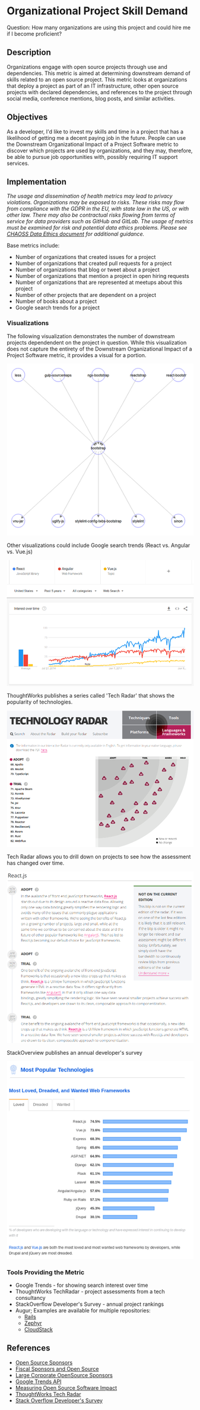 # Organizational Project Skill Demand

Question: How many organizations are using this project and could hire me if I become proficient?


## Description

Organizations engage with open source projects through use and dependencies. 
This metric is aimed at determining downstream demand of skills related to 
an open source project. This metric looks at organizations that deploy a 
project as part of an IT infrastructure, other open source projects with 
declared dependencies, and references to the project through social media, 
conference mentions, blog posts, and similar activities.


## Objectives

As a developer, I'd like to invest my skills and time in a project that has a
likelihood of getting me a decent paying job in the future. People can use the
Downstream Organizational Impact of a Project Software metric to discover which
projects are used by organizations, and they may, therefore, be able to pursue
job opportunities with, possibly requiring IT support services.


## Implementation
*The usage and dissemination of health metrics may lead to privacy violations. Organizations may be exposed to risks. These risks may flow from compliance with the GDPR in the EU, with state law in the US, or with other law. There may also be contractual risks flowing from terms of service for data providers such as GitHub and GitLab. The usage of metrics must be examined for risk and potential data ethics problems. Please see [CHAOSS Data Ethics document](https://github.com/chaoss/community/blob/main/data-use-statement.md) for additional guidance.*

Base metrics include:
- Number of organizations that created issues for a project
- Number of organizations that created pull requests for a project
- Number of organizations that blog or tweet about a project
- Number of organizations that mention a project in open hiring requests
- Number of organizations that are represented at meetups about this project
- Number of other projects that are dependent on a project
- Number of books about a project
- Google search trends for a project


### Visualizations

The following visualization demonstrates the number of downstream projects
dependendent on the project in question. While this visualization does not
capture the entirety of the Downstream Organizational Impact of a Project
Software metric, it provides a visual for a portion.

![paper image](https://github.com/chaoss/wg-value/blob/main/focus-areas/individual-value/images/organizational-project-skill-demand_paper.png)

Other visualizations could include Google search trends (React vs. Angular vs. Vue.js)

![Google Trends](https://github.com/chaoss/wg-value/blob/main/focus-areas/individual-value/images/organizational-project-skill-demand_google-trends.png)

ThoughtWorks publishes a series called 'Tech Radar' that shows the popularity of technologies. 

![TechRadar](https://github.com/chaoss/wg-value/blob/main/focus-areas/individual-value/images/organizational-project-skill-demand_tech-radar.png)

Tech Radar allows you to drill down on projects to see how the assessment has changed over time.

![Assessment](https://github.com/chaoss/wg-value/blob/main/focus-areas/individual-value/images/organizational-project-skill-demand_tech-react.png)

StackOverview publishes an annual developer's survey

![StackOverflow](https://github.com/chaoss/wg-value/blob/main/focus-areas/individual-value/images/organizational-project-skill-demand_stack-overflow.png)


### Tools Providing the Metric

* Google Trends - for showing search interest over time
* ThoughtWorks TechRadar - project assessments from a tech consultancy
* StackOverflow Developer's Survey - annual project rankings
* Augur; Examples are available for multiple repositories:
  - [Rails](http://augur.osshealth.io/repo/Rails%20(wg-value)/rails/overview)
  - [Zephyr](http://augur.osshealth.io/repo/Zephyr-RTOS/zephyr/overview)
  - [CloudStack](http://augur.osshealth.io/repo/Apache%20(wg-value)/cloudstack/overview)

## References

- [Open Source Sponsors][l1]
- [Fiscal Sponsors and Open Source][l2]
- [Large Corporate OpenSource Sponsors][l3]
- [Google Trends API][l4]
- [Measuring Open Source Software Impact][l5]
- [ThoughtWorks Tech Radar][l6]
- [Stack Overflow Developer's Survey][l7]

[l1]: https://opensource.org/sponsors
[l2]: https://opensource.com/article/19/1/fiscal-sponsors-open-source
[l3]: https://www.networkworld.com/article/2867020/big-names-like-google-dominate-open-source-funding.html
[l4]: https://www.npmjs.com/package/google-trends-api
[l5]: https://aisel.aisnet.org/cgi/viewcontent.cgi?article=1496&context=amcis2018
[l6]: https://www.thoughtworks.com/radar
[l7]: https://insights.stackoverflow.com/survey/2019#technology
